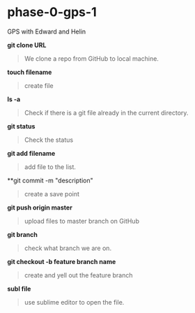 # phase-0-gps-1
GPS with Edward and Helin

**git clone URL**

>We clone a repo from GitHub to local machine.

**touch filename**

>create file

**ls -a**

>Check if there is a git file already in the current directory.

**git status**

>Check the status

**git add filename**

>add file to the list.

**git commit -m "description"

>create a save point 

**git push origin master**

>upload files to master branch on GitHub 

**git branch**

>check what branch we are on.

**git checkout -b feature branch name**

>create and yell out the feature branch

**subl file**

>use sublime editor to open the file.



